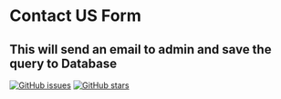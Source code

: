 # Contact US Form
## This will send an email to admin and save the query to Database
[![GitHub issues](https://img.shields.io/github/issues/kushal555/contact)](https://github.com/kushal555/contact/issues)
[![GitHub stars](https://img.shields.io/github/stars/kushal555/contact)](https://github.com/kushal555/contact/stargazers)
